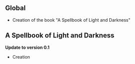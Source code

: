 ## Global
- Creation of the book "A Spellbook of Light and Darkness"

<!-- ## D&DEE Spellbook
**Update to version X**
-  -->

<!-- ## D&DEE Monster Companion
**Update to version X**
-  -->

<!-- ## D&DEE Player's Add-On
**Update to version X**
-  -->

## A Spellbook of Light and Darkness
**Update to version 0.1**
- Creation